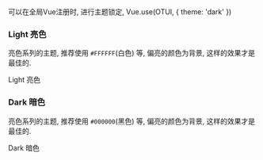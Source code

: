
<ot-alert title="温馨提示" round show-icon color="info">
    <div>可以在全局Vue注册时, 进行主题锁定, Vue.use(OTUI, { theme: 'dark' })</div>
</ot-alert>

### Light 亮色

亮色系列的主题, 推荐使用 `#FFFFFF`(白色) 等, 偏亮的颜色为背景, 这样的效果才是最佳的.

<ot-row-group background round center>
    <div ot>
        <ot-button theme="light">Light 亮色</ot-button>
    </div>
</ot-row-group>


### Dark 暗色

亮色系列的主题, 推荐使用 `#000000`(黑色) 等, 偏亮的颜色为背景, 这样的效果才是最佳的.

<ot-row-group background round center>
    <div ot>
        <ot-button theme="dark">Dark 暗色</ot-button>
    </div>
</ot-row-group>


